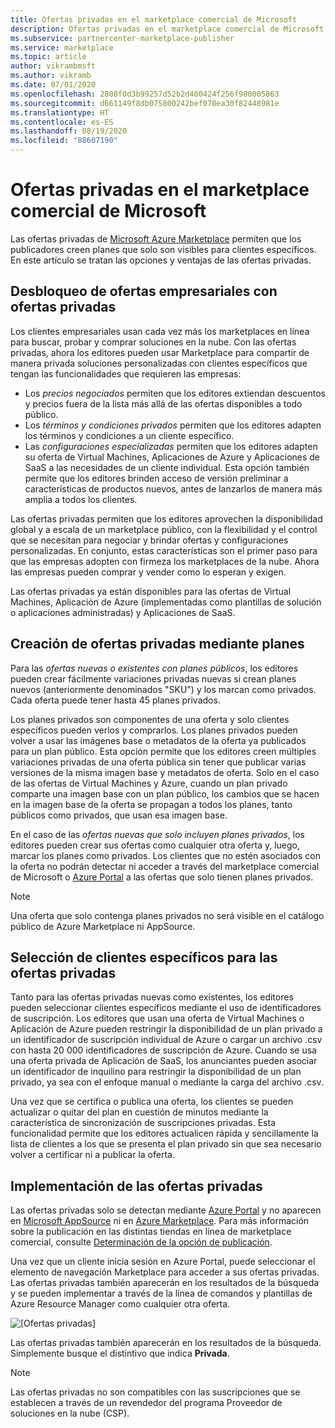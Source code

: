 ```yaml
---
title: Ofertas privadas en el marketplace comercial de Microsoft
description: Ofertas privadas en el marketplace comercial de Microsoft para publicadores de aplicaciones y servicios.
ms.subservice: partnercenter-marketplace-publisher
ms.service: marketplace
ms.topic: article
author: vikrambmsft
ms.author: vikramb
ms.date: 07/01/2020
ms.openlocfilehash: 2808f0d3b99257d52b2d400424f256f980005863
ms.sourcegitcommit: d661149f8db075800242bef070ea30f82448981e
ms.translationtype: HT
ms.contentlocale: es-ES
ms.lasthandoff: 08/19/2020
ms.locfileid: "88607190"
---
```

# <a name="private-offers-in-the-microsoft-commercial-marketplace"></a>Ofertas privadas en el marketplace comercial de Microsoft

Las ofertas privadas de [Microsoft Azure Marketplace](https://azuremarketplace.microsoft.com/) permiten que los publicadores creen planes que solo son visibles para clientes específicos. En este artículo se tratan las opciones y ventajas de las ofertas privadas.

## <a name="unlock-enterprise-deals-with-private-offers"></a>Desbloqueo de ofertas empresariales con ofertas privadas

Los clientes empresariales usan cada vez más los marketplaces en línea para buscar, probar y comprar soluciones en la nube. Con las ofertas privadas, ahora los editores pueden usar Marketplace para compartir de manera privada soluciones personalizadas con clientes específicos que tengan las funcionalidades que requieren las empresas:

- Los *precios negociados* permiten que los editores extiendan descuentos y precios fuera de la lista más allá de las ofertas disponibles a todo público.
- Los *términos y condiciones privados* permiten que los editores adapten los términos y condiciones a un cliente específico.
- Las *configuraciones especializadas* permiten que los editores adapten su oferta de Virtual Machines, Aplicaciones de Azure y Aplicaciones de SaaS a las necesidades de un cliente individual. Esta opción también permite que los editores brinden acceso de versión preliminar a características de productos nuevos, antes de lanzarlos de manera más amplia a todos los clientes.

Las ofertas privadas permiten que los editores aprovechen la disponibilidad global y a escala de un marketplace público, con la flexibilidad y el control que se necesitan para negociar y brindar ofertas y configuraciones personalizadas. En conjunto, estas características son el primer paso para que las empresas adopten con firmeza los marketplaces de la nube. Ahora las empresas pueden comprar y vender como lo esperan y exigen.

Las ofertas privadas ya están disponibles para las ofertas de Virtual Machines, Aplicación de Azure (implementadas como plantillas de solución o aplicaciones administradas) y Aplicaciones de SaaS.

<!--- Like public offers, private offers can be created and managed via the [Cloud Partner Portal](./cloud-partner-portal-orig/cloud-partner-portal-azure-private-skus.md). Customers can be granted or revoked access to private offers in minutes.
--->

## <a name="creating-private-offers-using-plans"></a>Creación de ofertas privadas mediante planes

Para las *ofertas nuevas o existentes con planes públicos*, los editores pueden crear fácilmente variaciones privadas nuevas si crean planes nuevos (anteriormente denominados "SKU") y los marcan como privados. Cada oferta puede tener hasta 45 planes privados.

<!--- [Private SKUs](./cloud-partner-portal-orig/cloud-partner-portal-azure-private-skus.md) --->

Los planes privados son componentes de una oferta y solo clientes específicos pueden verlos y comprarlos. Los planes privados pueden volver a usar las imágenes base o metadatos de la oferta ya publicados para un plan público. Esta opción permite que los editores creen múltiples variaciones privadas de una oferta pública sin tener que publicar varias versiones de la misma imagen base y metadatos de oferta. Solo en el caso de las ofertas de Virtual Machines y Azure, cuando un plan privado comparte una imagen base con un plan público, los cambios que se hacen en la imagen base de la oferta se propagan a todos los planes, tanto públicos como privados, que usan esa imagen base.

En el caso de las *ofertas nuevas que solo incluyen planes privados*, los editores pueden crear sus ofertas como cualquier otra oferta y, luego, marcar los planes como privados. Los clientes que no estén asociados con la oferta no podrán detectar ni acceder a través del marketplace comercial de Microsoft o [Azure Portal](https://azure.microsoft.com/features/azure-portal/) a las ofertas que solo tienen planes privados.

>[!NOTE]
>Una oferta que solo contenga planes privados no será visible en el catálogo público de Azure Marketplace ni AppSource.

## <a name="targeting-customers-with-private-offers"></a>Selección de clientes específicos para las ofertas privadas

Tanto para las ofertas privadas nuevas como existentes, los editores pueden seleccionar clientes específicos mediante el uso de identificadores de suscripción. Los editores que usan una oferta de Virtual Machines o Aplicación de Azure pueden restringir la disponibilidad de un plan privado a un identificador de suscripción individual de Azure o cargar un archivo .csv con hasta 20 000 identificadores de suscripción de Azure. Cuando se usa una oferta privada de Aplicación de SaaS, los anunciantes pueden asociar un identificador de inquilino para restringir la disponibilidad de un plan privado, ya sea con el enfoque manual o mediante la carga del archivo .csv.

Una vez que se certifica o publica una oferta, los clientes se pueden actualizar o quitar del plan en cuestión de minutos mediante la característica de sincronización de suscripciones privadas. Esta funcionalidad permite que los editores actualicen rápida y sencillamente la lista de clientes a los que se presenta el plan privado sin que sea necesario volver a certificar ni a publicar la oferta.

## <a name="deploying-private-offers"></a>Implementación de las ofertas privadas

Las ofertas privadas solo se detectan mediante [Azure Portal](https://azure.microsoft.com/features/azure-portal/) y no aparecen en [Microsoft AppSource](https://appsource.microsoft.com/) ni en [Azure Marketplace](https://azuremarketplace.microsoft.com). Para más información sobre la publicación en las distintas tiendas en línea de marketplace comercial, consulte [Determinación de la opción de publicación](./determine-your-listing-type.md).

Una vez que un cliente inicia sesión en Azure Portal, puede seleccionar el elemento de navegación Marketplace para acceder a sus ofertas privadas. Las ofertas privadas también aparecerán en los resultados de la búsqueda y se pueden implementar a través de la línea de comandos y plantillas de Azure Resource Manager como cualquier otra oferta.

![[Ofertas privadas]](./media/marketplace-publishers-guide/private-offer.png)

Las ofertas privadas también aparecerán en los resultados de la búsqueda. Simplemente busque el distintivo que indica **Privada**.

>[!Note]
>Las ofertas privadas no son compatibles con las suscripciones que se establecen a través de un revendedor del programa Proveedor de soluciones en la nube (CSP).


<!---
## Next steps

To start using private offers, follow the steps in the [Private SKUs and Plans](./cloud-partner-portal-orig/cloud-partner-portal-azure-private-skus.md) guide.
--->
